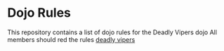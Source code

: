 Dojo Rules
==========

This repository contains a list of dojo rules for the Deadly Vipers dojo
All members should red the rules
<a href='https;//github.com/deadlyvipers'>deadly vipers</a>

